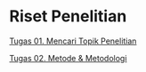 # Riset Penelitian

[Tugas 01. Mencari Topik Penelitian](https://github.com/fawwaz37/Riset/blob/main/Tugas01/README.md)

[Tugas 02. Metode & Metodologi](https://github.com/fawwaz37/Riset/blob/main/Tugas02/README.md)

